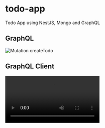 # todo-app
Todo App using NestJS, Mongo and GraphQL

## GraphQL

![Mutation createTodo](https://raw.githubusercontent.com/jennndol/todo-app/master/static/create-todo.png "Mutation createTodo")

## GraphQL Client

![](https://github.com/jennndol/todo-app/blob/master/static/video.mp4)